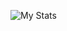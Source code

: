 ![My Stats](https://github-readme-stats.vercel.app/api?username=AadamOnAir&show_icons=true&theme=github_dark)
